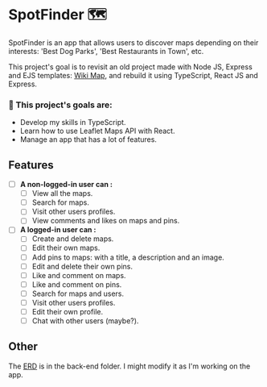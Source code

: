# SpotFinder 🗺️

SpotFinder is an app that allows users to discover maps depending on their interests: 'Best Dog Parks', 'Best Restaurants in Town', etc. 

This project's goal is to revisit an old project made with Node JS, Express and EJS templates: [Wiki Map](https://github.com/Purpleknife/Wiki-Map), and rebuild it using TypeScript, React JS and Express.

<strong><h3> 📌 This project's goals are:</h3></strong>
- Develop my skills in TypeScript.
- Learn how to use Leaflet Maps API with React.
- Manage an app that has a lot of features.

## Features
- [ ] <strong>A non-logged-in user can :</strong>
  - [ ] View all the maps.
  - [ ] Search for maps.
  - [ ] Visit other users profiles.
  - [ ] View comments and likes on maps and pins.
- [ ] <strong>A logged-in user can :</strong>
  - [ ] Create and delete maps.
  - [ ] Edit their own maps.
  - [ ] Add pins to maps: with a title, a description and an image.
  - [ ] Edit and delete their own pins.
  - [ ] Like and comment on maps.
  - [ ] Like and comment on pins.
  - [ ] Search for maps and users.
  - [ ] Visit other users profiles.
  - [ ] Edit their own profile.
  - [ ] Chat with other users (maybe?).

## Other
The [ERD](https://github.com/Purpleknife/SpotFinder/blob/master/back-end/ERD%20-%20SpotFinder.png) is in the back-end folder. I might modify it as I'm working on the app.

